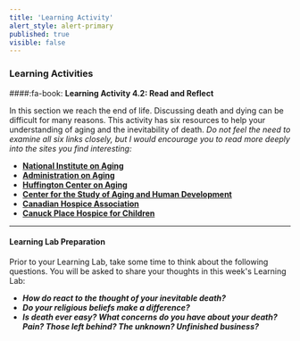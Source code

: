```yaml
---
title: 'Learning Activity'
alert_style: alert-primary
published: true
visible: false
---
```


### Learning Activities

####:fa-book: **Learning Activity 4.2: Read and Reflect**

In this section we reach the end of life. Discussing death and dying can be difficult for many reasons. This activity has six resources to help your understanding of aging and the inevitability of death. *Do not feel the need to examine all six links closely, but I would encourage you to read more deeply into the sites you find interesting:*

- [**National Institute on Aging**](https://www.nia.nih.gov/)
- [**Administration on Aging**](https://acl.gov/about-acl/administration-aging)
- [**Huffington Center on Aging**](https://www.bcm.edu/centers/huffington-center-on-aging/)
- [**Center for the Study of Aging and Human Development**](https://sites.duke.edu/centerforaging/)
- [**Canadian Hospice Association**](https://www.chpca.net/home.htm)
- [**Canuck Place Hospice for Children**](https://www.canuckplace.org/)

---

#### **Learning Lab Preparation**

Prior to your Learning Lab, take some time to think about the following questions. You will be asked to share your thoughts in this week's Learning Lab:

 - ***How do react to the thought of your inevitable death?***
 - ***Do your religious beliefs make a difference?***
 - ***Is death ever easy? What concerns do you have about your death? Pain? Those left behind? The unknown? Unfinished business?***
